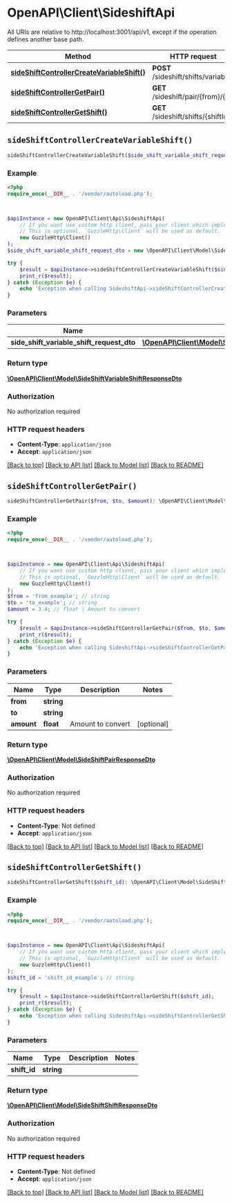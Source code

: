 # OpenAPI\Client\SideshiftApi

All URIs are relative to http://localhost:3001/api/v1, except if the operation defines another base path.

| Method | HTTP request | Description |
| ------------- | ------------- | ------------- |
| [**sideShiftControllerCreateVariableShift()**](SideshiftApi.md#sideShiftControllerCreateVariableShift) | **POST** /sideshift/shifts/variable |  |
| [**sideShiftControllerGetPair()**](SideshiftApi.md#sideShiftControllerGetPair) | **GET** /sideshift/pair/{from}/{to} |  |
| [**sideShiftControllerGetShift()**](SideshiftApi.md#sideShiftControllerGetShift) | **GET** /sideshift/shifts/{shiftId} |  |


## `sideShiftControllerCreateVariableShift()`

```php
sideShiftControllerCreateVariableShift($side_shift_variable_shift_request_dto): \OpenAPI\Client\Model\SideShiftVariableShiftResponseDto
```



### Example

```php
<?php
require_once(__DIR__ . '/vendor/autoload.php');



$apiInstance = new OpenAPI\Client\Api\SideshiftApi(
    // If you want use custom http client, pass your client which implements `GuzzleHttp\ClientInterface`.
    // This is optional, `GuzzleHttp\Client` will be used as default.
    new GuzzleHttp\Client()
);
$side_shift_variable_shift_request_dto = new \OpenAPI\Client\Model\SideShiftVariableShiftRequestDto(); // \OpenAPI\Client\Model\SideShiftVariableShiftRequestDto

try {
    $result = $apiInstance->sideShiftControllerCreateVariableShift($side_shift_variable_shift_request_dto);
    print_r($result);
} catch (Exception $e) {
    echo 'Exception when calling SideshiftApi->sideShiftControllerCreateVariableShift: ', $e->getMessage(), PHP_EOL;
}
```

### Parameters

| Name | Type | Description  | Notes |
| ------------- | ------------- | ------------- | ------------- |
| **side_shift_variable_shift_request_dto** | [**\OpenAPI\Client\Model\SideShiftVariableShiftRequestDto**](../Model/SideShiftVariableShiftRequestDto.md)|  | |

### Return type

[**\OpenAPI\Client\Model\SideShiftVariableShiftResponseDto**](../Model/SideShiftVariableShiftResponseDto.md)

### Authorization

No authorization required

### HTTP request headers

- **Content-Type**: `application/json`
- **Accept**: `application/json`

[[Back to top]](#) [[Back to API list]](../../README.md#endpoints)
[[Back to Model list]](../../README.md#models)
[[Back to README]](../../README.md)

## `sideShiftControllerGetPair()`

```php
sideShiftControllerGetPair($from, $to, $amount): \OpenAPI\Client\Model\SideShiftPairResponseDto
```



### Example

```php
<?php
require_once(__DIR__ . '/vendor/autoload.php');



$apiInstance = new OpenAPI\Client\Api\SideshiftApi(
    // If you want use custom http client, pass your client which implements `GuzzleHttp\ClientInterface`.
    // This is optional, `GuzzleHttp\Client` will be used as default.
    new GuzzleHttp\Client()
);
$from = 'from_example'; // string
$to = 'to_example'; // string
$amount = 3.4; // float | Amount to convert

try {
    $result = $apiInstance->sideShiftControllerGetPair($from, $to, $amount);
    print_r($result);
} catch (Exception $e) {
    echo 'Exception when calling SideshiftApi->sideShiftControllerGetPair: ', $e->getMessage(), PHP_EOL;
}
```

### Parameters

| Name | Type | Description  | Notes |
| ------------- | ------------- | ------------- | ------------- |
| **from** | **string**|  | |
| **to** | **string**|  | |
| **amount** | **float**| Amount to convert | [optional] |

### Return type

[**\OpenAPI\Client\Model\SideShiftPairResponseDto**](../Model/SideShiftPairResponseDto.md)

### Authorization

No authorization required

### HTTP request headers

- **Content-Type**: Not defined
- **Accept**: `application/json`

[[Back to top]](#) [[Back to API list]](../../README.md#endpoints)
[[Back to Model list]](../../README.md#models)
[[Back to README]](../../README.md)

## `sideShiftControllerGetShift()`

```php
sideShiftControllerGetShift($shift_id): \OpenAPI\Client\Model\SideShiftShiftResponseDto
```



### Example

```php
<?php
require_once(__DIR__ . '/vendor/autoload.php');



$apiInstance = new OpenAPI\Client\Api\SideshiftApi(
    // If you want use custom http client, pass your client which implements `GuzzleHttp\ClientInterface`.
    // This is optional, `GuzzleHttp\Client` will be used as default.
    new GuzzleHttp\Client()
);
$shift_id = 'shift_id_example'; // string

try {
    $result = $apiInstance->sideShiftControllerGetShift($shift_id);
    print_r($result);
} catch (Exception $e) {
    echo 'Exception when calling SideshiftApi->sideShiftControllerGetShift: ', $e->getMessage(), PHP_EOL;
}
```

### Parameters

| Name | Type | Description  | Notes |
| ------------- | ------------- | ------------- | ------------- |
| **shift_id** | **string**|  | |

### Return type

[**\OpenAPI\Client\Model\SideShiftShiftResponseDto**](../Model/SideShiftShiftResponseDto.md)

### Authorization

No authorization required

### HTTP request headers

- **Content-Type**: Not defined
- **Accept**: `application/json`

[[Back to top]](#) [[Back to API list]](../../README.md#endpoints)
[[Back to Model list]](../../README.md#models)
[[Back to README]](../../README.md)

